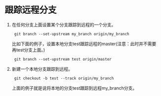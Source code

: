 跟踪远程分支
===

1. 在任何分支上面设置某个分支跟踪到远程的一个分支。

		git branch --set-upstream my_branch origin/my_branch

	比如下面的例子，设置本地分支test跟踪远程的master(注意：此时并不需要再test分支上面。)

		git branch --set-upstream test origin/master


2. 新建一个本地分支跟踪到远程。

		git checkout -b test --track origin/my_branch
	
	上面的例子就是说将本地的分支test跟踪到远程my_branch分支。